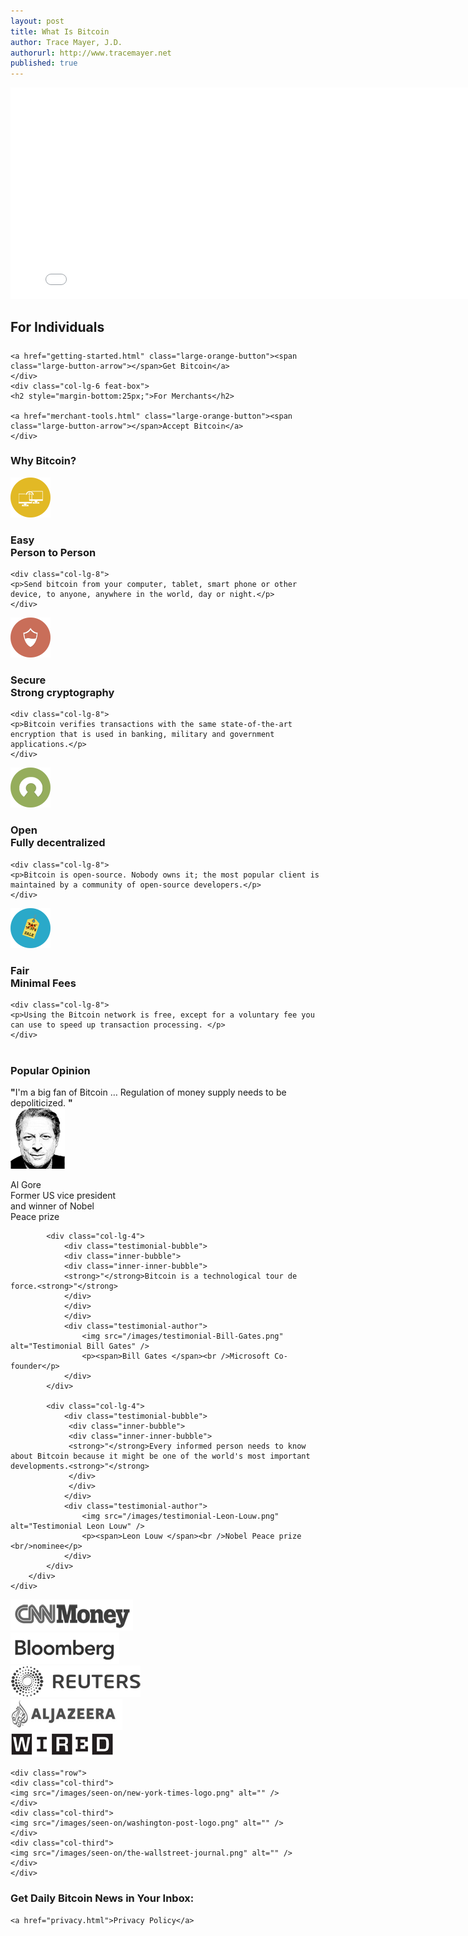 ```yaml
---
layout: post
title: What Is Bitcoin
author: Trace Mayer, J.D.
authorurl: http://www.tracemayer.net
published: true
---
```


<title>What is Bitcoin? - We Use Coins Bitcoin Experts Can Help</title>
<meta name="description" content="What is Bitcoin? Bitcoin experts teach about this digital currency with the best bitcoin wallets and how to buy bitcoin from the best bitcoin exchanges.">
<meta name="keywords" content="bitcoin, what is bitcoin, best bitcoin wallet, best bitcoin exchange, buy bitcoin, virtual currency, digital currency">

<center><div class="youtube-player">
<iframe width="800" height="338" frameborder="0" allowfullscreen="" src="//www.youtube.com/embed/Gc2en3nHxA4?fs=1&amp;hl=en_US&amp;rel=0&showinfo=0&wmode=opaque&amp;hd=1&amp;origin=http://www.weusecoins.com" type="text/html" style="margin:0 auto;" ></iframe>
</div></center>

<!-- Example row of columns -->
<div class="row">
    <div class="col-lg-6 feat-box">
    <h2 style="margin-bottom:25px;">For Individuals</h2>
    
    <a href="getting-started.html" class="large-orange-button"><span class="large-button-arrow"></span>Get Bitcoin</a>
    </div>
    <div class="col-lg-6 feat-box">
    <h2 style="margin-bottom:25px;">For Merchants</h2>
    
    <a href="merchant-tools.html" class="large-orange-button"><span class="large-button-arrow"></span>Accept Bitcoin</a>
    </div>
</div>

<div class="full-widthify">
<h3 class="full-heading">Why Bitcoin?</h3>
</div>

<div class="row why-bitcoin">
	<div class="col-lg-4">
    	<img src="/images/icons/icon-why-easy.png" alt="" />
        <h3>Easy<br/>
		<span>Person to Person</span></h3>
    </div>
    
    <div class="col-lg-8">
    <p>Send bitcoin from your computer, tablet, smart phone or other device, to anyone, anywhere in the world, day or night.</p>
    </div>
</div>

<div class="row why-bitcoin">
	<div class="col-lg-4">
    	<img src="/images/icons/icon-why-secure.png" alt="" />
        <h3>Secure<br/>
		<span>Strong cryptography</span></h3>
    </div>
    
    <div class="col-lg-8">
    <p>Bitcoin verifies transactions with the same state-of-the-art encryption that is used in banking, military and government applications.</p>
    </div>
</div>

<div class="row why-bitcoin">
	<div class="col-lg-4">
    	<img src="/images/icons/icon-why-open.png" alt="" />
        <h3>Open<br/>
		<span>Fully decentralized</span></h3>
    </div>
    
    <div class="col-lg-8">
    <p>Bitcoin is open-source. Nobody owns it; the most popular client is maintained by a community of open-source developers.</p>
    </div>
</div>

<div class="row why-bitcoin" style="margin-bottom:40px;">
	<div class="col-lg-4">
    	<img src="/images/icons/icon-why-fair.png" alt="" />
        <h3>Fair<br/>
		<span>Minimal Fees</span></h3>
    </div>
    
    <div class="col-lg-8">
    <p>Using the Bitcoin network is free, except for a voluntary fee you can use to speed up transaction processing. </p>
    </div>
</div>


<div class="full-widthify">
	<div class="testimonials">
    	<h3>Popular Opinion</h3>
        <div class="row">
        	<div class="col-lg-4">
            	<div class="testimonial-bubble">
                <div class="inner-bubble">
                <div class="inner-inner-bubble">
                <strong>"</strong>I'm a big fan of Bitcoin … Regulation of money supply needs to be depoliticized. <strong>"</strong>
                </div>
                </div>
                </div>
                <div class="testimonial-author">
                	<img src="/images/testimonial-Al-Gore.png" alt="Testimonial Al Gore" />
                    <p><span>Al Gore </span><br /> Former US vice president<br/> and winner of Nobel<br/> Peace prize</p>
                </div>
            </div>
            
            <div class="col-lg-4">
            	<div class="testimonial-bubble">
                <div class="inner-bubble">
                <div class="inner-inner-bubble">
                <strong>"</strong>Bitcoin is a technological tour de force.<strong>"</strong>
                </div>
                </div>
                </div>
                <div class="testimonial-author">
                	<img src="/images/testimonial-Bill-Gates.png" alt="Testimonial Bill Gates" />
                    <p><span>Bill Gates </span><br />Microsoft Co-founder</p>
                </div>
            </div>
            
            <div class="col-lg-4">
            	<div class="testimonial-bubble">
                 <div class="inner-bubble">
                 <div class="inner-inner-bubble">
                 <strong>"</strong>Every informed person needs to know about Bitcoin because it might be one of the world's most important developments.<strong>"</strong>
                 </div>
                 </div>
                </div>
                <div class="testimonial-author">
                	<img src="/images/testimonial-Leon-Louw.png" alt="Testimonial Leon Louw" />
                    <p><span>Leon Louw </span><br />Nobel Peace prize <br/>nominee</p>
                </div>
            </div>
        </div>
    </div>
</div>


<div class="seen-on">
	<div class="row">
    <div class="col-fifth">
	<img src="/images/seen-on/CNNmoney-logo.png" alt="" />
    </div>
    <div class="col-fifth">
    <img src="/images/seen-on/bloomberg-logo.png" alt="" />
    </div>
    <div class="col-fifth">
    <img src="/images/seen-on/reuters-logo.png" alt="" />
    </div>
    <div class="col-fifth">
    <img src="/images/seen-on/aljazeera-logo.png" alt="" />
    </div>
    <div class="col-fifth">
    <img src="/images/seen-on/wired-logo.png" alt="" />
    </div>
    </div>
    
    <div class="row">
    <div class="col-third">
    <img src="/images/seen-on/new-york-times-logo.png" alt="" />
    </div>
    <div class="col-third">
    <img src="/images/seen-on/washington-post-logo.png" alt="" />
    </div>
    <div class="col-third">
    <img src="/images/seen-on/the-wallstreet-journal.png" alt="" />
    </div>
    </div>
</div>

<h3>Get Daily Bitcoin News in Your Inbox:</h3>
<div class="AW-Form-439075631"></div>
<script type="text/javascript">(function(d, s, id) {
    var js, fjs = d.getElementsByTagName(s)[0];
    if (d.getElementById(id)) return;
    js = d.createElement(s); js.id = id;
    js.src = "//forms.aweber.com/form/31/439075631.js";
    fjs.parentNode.insertBefore(js, fjs);
    }(document, "script", "aweber-wjs-c40dh7zu5"));
</script>
    
	<a href="privacy.html">Privacy Policy</a>
</div> <!-- /container -->  
